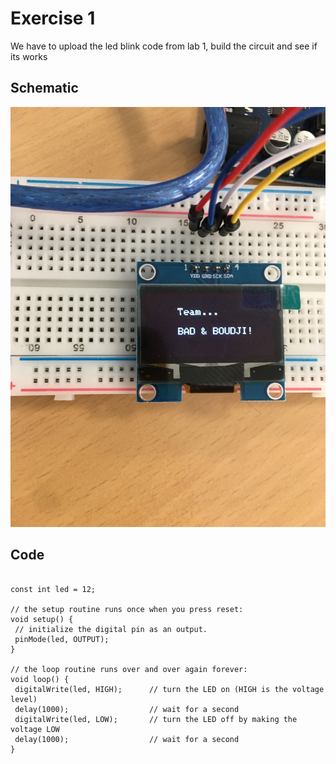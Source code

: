 

# Exercise 1 
We have to upload the led blink code from lab 1, build the circuit and see if its works
## Schematic 
![Test Image](https://github.com/LamJustine/2020-B-Bad-and-Boudji/blob/main/lab/3/130713720_392383541845137_8753653957114174938_n.jpg)

## Code
 ```Arduino
 
const int led = 12;
 
// the setup routine runs once when you press reset:
void setup() {                
  // initialize the digital pin as an output.
  pinMode(led, OUTPUT);     
}
 
// the loop routine runs over and over again forever:
void loop() {
  digitalWrite(led, HIGH);      // turn the LED on (HIGH is the voltage level)
  delay(1000);                  // wait for a second
  digitalWrite(led, LOW);       // turn the LED off by making the voltage LOW
  delay(1000);                  // wait for a second
}

```
